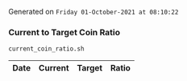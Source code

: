 Generated on `Friday 01-October-2021 at 08:10:22`

### Current to Target Coin Ratio
`current_coin_ratio.sh`

Date|Current|Target|Ratio
---|---|---|---
